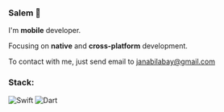 ### Salem 👋

I'm **mobile** developer.

Focusing on **native** and **cross-platform** development.

To contact with me, just send email to janabilabay@gmail.com

### Stack:
![Swift](https://img.shields.io/badge/swift-F54A2A?style=for-the-badge&logo=swift&logoColor=white) ![Dart](https://img.shields.io/badge/dart-%230175C2.svg?style=for-the-badge&logo=dart&logoColor=white)
